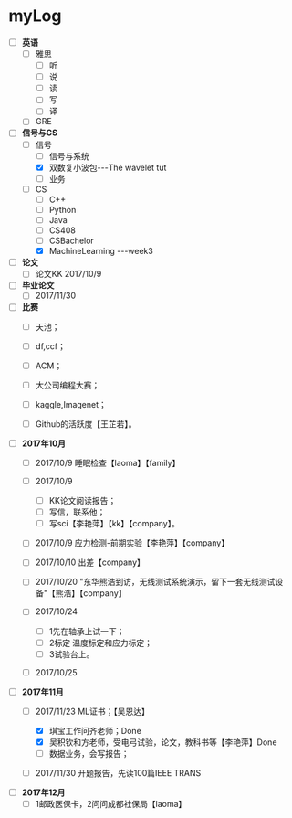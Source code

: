 # myLog
- [ ] **英语**
	- [ ] 雅思
		- [ ] 听
		- [ ] 说
		- [ ] 读
		- [ ] 写
		- [ ] 译
	- [ ] GRE
- [ ] **信号与CS**
	- [ ] 信号
		- [ ] 信号与系统
		- [x] 双数复小波包---The wavelet tut
		- [ ] 业务
	- [ ] CS
		- [ ] C++
		- [ ] Python
		- [ ] Java
		- [ ] CS408
		- [ ] CSBachelor
		- [x] MachineLearning ---week3
- [ ] **论文**
	- [ ] 论文KK 2017/10/9
- [ ] **毕业论文**
	- [ ] 2017/11/30
- [ ] **比赛**
    - [ ] 天池；
    - [ ] df,ccf；
   	- [ ] ACM；
   	- [ ] 大公司编程大赛；
   	- [ ] kaggle,Imagenet；
   	- [ ] Github的活跃度【王芷若】。



- [ ] **2017年10月**
    - [ ] 2017/10/9	   睡眠检查【laoma】【family】
    - [ ] 2017/10/9
    	- [ ] KK论文阅读报告；
    	- [ ] 写信，联系他；
    	- [ ] 写sci【李艳萍】【kk】【company】。
    - [ ] 2017/10/9    应力检测-前期实验【李艳萍】【company】
    - [ ] 2017/10/10   出差【company】
    - [ ] 2017/10/20	"东华熊浩到访，无线测试系统演示，留下一套无线测试设备"【熊浩】【company】
    - [ ] 2017/10/24
    	- [ ] 1先在轴承上试一下；
    	- [ ] 2标定 温度标定和应力标定；
    	- [ ] 3试验台上。
    - [ ] 2017/10/25


- [ ] **2017年11月**
    - [ ] 2017/11/23	ML证书；【吴恩达】
    	- [x] 琪宝工作问齐老师；Done
    	- [x] 吴积钦和方老师，受电弓试验，论文，教科书等【李艳萍】Done
    	- [ ] 数据业务，会写报告；
    - [ ] 2017/11/30	开题报告，先读100篇IEEE TRANS


- [ ] **2017年12月**
	- [ ] 1邮政医保卡，2问问成都社保局【laoma】
